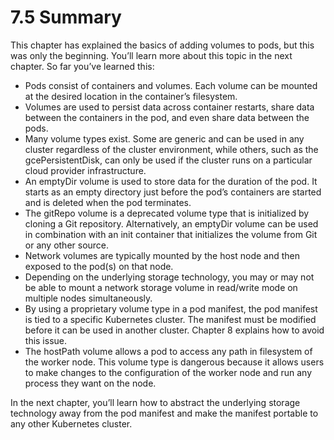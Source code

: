 # 7.5 Summary
This chapter has explained the basics of adding volumes to pods, but this was only the beginning. You’ll learn more about this topic in the next chapter. So far you’ve learned this:

* Pods consist of containers and volumes. Each volume can be mounted at the desired location in the container’s filesystem.
* Volumes are used to persist data across container restarts, share data between the containers in the pod, and even share data between the pods.
* Many volume types exist. Some are generic and can be used in any cluster regardless of the cluster environment, while others, such as the gcePersistentDisk, can only be used if the cluster runs on a particular cloud provider infrastructure.
* An emptyDir volume is used to store data for the duration of the pod. It starts as an empty directory just before the pod’s containers are started and is deleted when the pod terminates.
* The gitRepo volume is a deprecated volume type that is initialized by cloning a Git repository. Alternatively, an emptyDir volume can be used in combination with an init container that initializes the volume from Git or any other source.
* Network volumes are typically mounted by the host node and then exposed to the pod(s) on that node.
* Depending on the underlying storage technology, you may or may not be able to mount a network storage volume in read/write mode on multiple nodes simultaneously.
* By using a proprietary volume type in a pod manifest, the pod manifest is tied to a specific Kubernetes cluster. The manifest must be modified before it can be used in another cluster. Chapter 8 explains how to avoid this issue.
* The hostPath volume allows a pod to access any path in filesystem of the worker node. This volume type is dangerous because it allows users to make changes to the configuration of the worker node and run any process they want on the node.

In the next chapter, you’ll learn how to abstract the underlying storage technology away from the pod manifest and make the manifest portable to any other Kubernetes cluster.